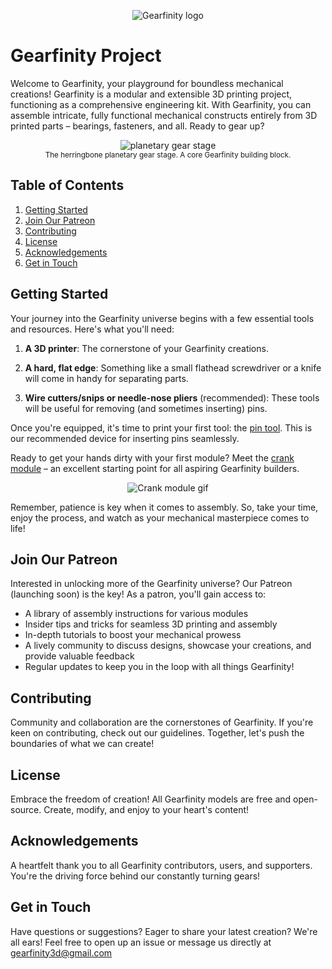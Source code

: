 <p align="center">
  <img src="https://github.com/gearfinity/gearfinity/assets/139299901/ef71524d-b3eb-48cb-994c-3ec41cec557e" alt="Gearfinity logo"/>
</p>

# Gearfinity Project

Welcome to Gearfinity, your playground for boundless mechanical creations! Gearfinity is a modular and extensible 3D printing project, functioning as a comprehensive engineering kit. With Gearfinity, you can assemble intricate, fully functional mechanical constructs entirely from 3D printed parts – bearings, fasteners, and all. Ready to gear up?

<p align="center">
  <img src="https://github.com/gearfinity/gearfinity/assets/139299901/42980850-ee0f-4b2a-a8c5-67bd87bb84fd" alt="planetary gear stage"/>
  <br>
  <sub>The herringbone planetary gear stage. A core Gearfinity building block.</sub>
</p>

## Table of Contents

1. [Getting Started](#getting-started)
2. [Join Our Patreon](#join-our-patreon)
3. [Contributing](#contributing)
4. [License](#license)
5. [Acknowledgements](#acknowledgements)
6. [Get in Touch](#get-in-touch)

## Getting Started

Your journey into the Gearfinity universe begins with a few essential tools and resources. Here's what you'll need:

1. **A 3D printer**: The cornerstone of your Gearfinity creations.

2. **A hard, flat edge**: Something like a small flathead screwdriver or a knife will come in handy for separating parts.

3. **Wire cutters/snips or needle-nose pliers** (recommended): These tools will be useful for removing (and sometimes inserting) pins.

Once you're equipped, it's time to print your first tool: the [pin tool](https://github.com/gearfinity/gearfinity/blob/main/tools/pin_tool.STL). This is our recommended device for inserting pins seamlessly.

Ready to get your hands dirty with your first module? Meet the [crank module](LINK_TO_CRANK_MODULE) – an excellent starting point for all aspiring Gearfinity builders.

<p align="center">
  <img src="https://github.com/gearfinity/gearfinity/assets/139299901/78d22eb4-a354-4f2e-80f3-b568463db80d" alt="Crank module gif"/>
</p>

Remember, patience is key when it comes to assembly. So, take your time, enjoy the process, and watch as your mechanical masterpiece comes to life!


## Join Our Patreon

Interested in unlocking more of the Gearfinity universe? Our Patreon (launching soon) is the key! As a patron, you'll gain access to:

- A library of assembly instructions for various modules
- Insider tips and tricks for seamless 3D printing and assembly
- In-depth tutorials to boost your mechanical prowess
- A lively community to discuss designs, showcase your creations, and provide valuable feedback
- Regular updates to keep you in the loop with all things Gearfinity!

## Contributing

Community and collaboration are the cornerstones of Gearfinity. If you're keen on contributing, check out our guidelines. Together, let's push the boundaries of what we can create!

## License

Embrace the freedom of creation! All Gearfinity models are free and open-source. Create, modify, and enjoy to your heart's content!

## Acknowledgements

A heartfelt thank you to all Gearfinity contributors, users, and supporters. You're the driving force behind our constantly turning gears!

## Get in Touch

Have questions or suggestions? Eager to share your latest creation? We're all ears! Feel free to open up an issue or message us directly at gearfinity3d@gmail.com
